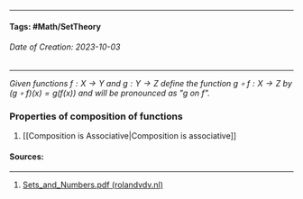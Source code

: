 __________________________________________________________________________
#### **Tags:** #Math/SetTheory 
###### *Date of Creation: 2023-10-03*
__________________________________________________________________________

*Given functions $f:X \rightarrow Y$ and $g: Y \rightarrow Z$ define the function $g \circ f: X \rightarrow Z$ by $(g \circ f)(x) = g(f(x))$ and will be pronounced as "$g$ on $f$".*

### Properties of composition of functions
1. [[Composition is Associative|Composition is associative]]
#### Sources:
__________________________________________________________________________
1. [Sets_and_Numbers.pdf (rolandvdv.nl)](https://www.rolandvdv.nl/Sets_and_Numbers.pdf)
